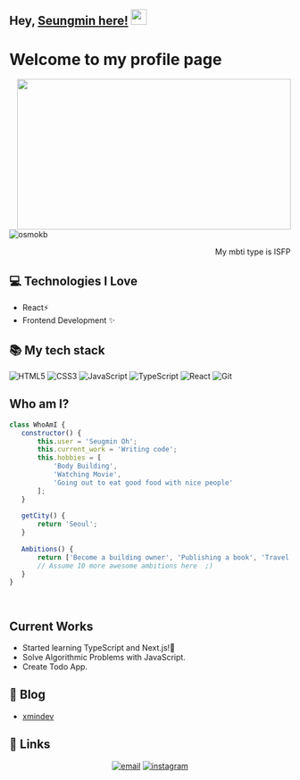 <!--### Hi there 👋

<!--
**osmokb/osmokb** is a ✨ _special_ ✨ repository because its `README.md` (this file) appears on your GitHub profile.

Here are some ideas to get you started:

- 🔭 I’m currently working on ...
- 🌱 I’m currently learning ...
- 👯 I’m looking to collaborate on ...
- 🤔 I’m looking for help with ...
- 💬 Ask me about ...
- 📫 How to reach me: ...
- 😄 Pronouns: ...
- ⚡ Fun fact: ...
-->
## Hey, [Seungmin here!](https://www.youtube.com/channel/UCietjxpksncMdOUkycv5nqA)  <img src="https://media.giphy.com/media/hvRJCLFzcasrR4ia7z/giphy.gif" width="28px" height="28px">

<h1>Welcome to my profile page </h1> 

<img width="490" height="270" src="https://media.giphy.com/media/9B8wYztAoe1zO/source.gif" align=right>

<p align="left"> <img src="https://komarev.com/ghpvc/?username=osmokb" alt="osmokb" /> </p>


<div style="text-align: right">My mbti type is ISFP</div>

## :computer: Technologies I Love
* React⚡️
* Frontend Development ✨


 <h2> 📚 My tech stack  </h2>

![HTML5](https://img.shields.io/badge/-HTML5-F05032?style=for-the-badge&logo=html5&logoColor=ffffff)
![CSS3](https://img.shields.io/badge/-CSS3-007ACC?style=for-the-badge&logo=css3)
![JavaScript](https://img.shields.io/badge/-JavaScript-%23F7DF1C?style=for-the-badge&logo=javascript&logoColor=000000&labelColor=%23F7DF1C&color=%23FFCE5A)
![TypeScript](https://img.shields.io/badge/-TypeScript-007ACC?style=for-the-badge&logo=typescript&logoColor=white)
![React](https://img.shields.io/badge/-React-222222?style=for-the-badge&logo=react)
![Git](https://img.shields.io/badge/-Git-F05032?style=for-the-badge&logo=git&logoColor=ffffff)



 ## Who am I?
 ```JavaScript
class WhoAmI {
	constructor() {
		this.user = 'Seugmin Oh';
		this.current_work = 'Writing code';
		this.hobbies = [
			'Body Building',
			'Watching Movie',
			'Going out to eat good food with nice people'
		];
	}
   
	getCity() {
		return 'Seoul';
	}
   
	Ambitions() {
		return ['Become a building owner', 'Publishing a book', 'Travel the world'];
		// Assume 10 more awesome ambitions here  ;)
	}
}

	
 ```
 
## Current Works
 * Started learning TypeScript and Next.js!🌱
 * Solve Algorithmic Problems with JavaScript.
 * Create Todo App.

## :memo: Blog

<!-- BLOG-POST-LIST:START -->
- [xmindev](https://xmindev.tistory.com/)

## :link: Links
<p align="center">
	<a href="mailto:osm9161@gmail.com"><img src="https://img.icons8.com/color/96/000000/gmail.png" alt="email"/></a>
  <a href="https://www.instagram.com/xmin.oh"><img src="https://img.icons8.com/color/96/000000/instagram-new.png" alt="instagram"/></a>
</p>


 

 
 
